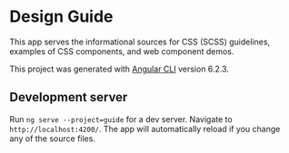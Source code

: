 # Design Guide

This app serves the informational sources for CSS (SCSS) guidelines, examples of CSS components, and web component demos.

This project was generated with [Angular CLI](https://github.com/angular/angular-cli) version 6.2.3.

## Development server

Run `ng serve --project=guide` for a dev server. Navigate to `http://localhost:4200/`. The app will automatically reload if you change any of the source files.
